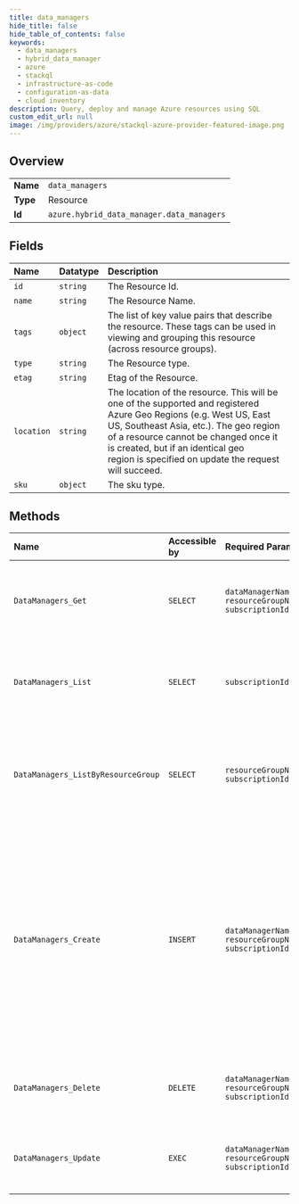 ```yaml
---
title: data_managers
hide_title: false
hide_table_of_contents: false
keywords:
  - data_managers
  - hybrid_data_manager
  - azure    
  - stackql
  - infrastructure-as-code
  - configuration-as-data
  - cloud inventory
description: Query, deploy and manage Azure resources using SQL
custom_edit_url: null
image: /img/providers/azure/stackql-azure-provider-featured-image.png
---
```

  
    

## Overview
<table><tbody>
<tr><td><b>Name</b></td><td><code>data_managers</code></td></tr>
<tr><td><b>Type</b></td><td>Resource</td></tr>
<tr><td><b>Id</b></td><td><code>azure.hybrid_data_manager.data_managers</code></td></tr>
</tbody></table>

## Fields
| Name | Datatype | Description |
|:-----|:---------|:------------|
| `id` | `string` | The Resource Id. |
| `name` | `string` | The Resource Name. |
| `tags` | `object` | The list of key value pairs that describe the resource. These tags can be used in viewing and grouping this resource<br />(across resource groups). |
| `type` | `string` | The Resource type. |
| `etag` | `string` | Etag of the Resource. |
| `location` | `string` | The location of the resource. This will be one of the supported and registered Azure Geo Regions (e.g. West US, East<br />US, Southeast Asia, etc.). The geo region of a resource cannot be changed once it is created, but if an identical geo<br />region is specified on update the request will succeed. |
| `sku` | `object` | The sku type. |
## Methods
| Name | Accessible by | Required Params | Description |
|:-----|:--------------|:----------------|:------------|
| `DataManagers_Get` | `SELECT` | `dataManagerName, resourceGroupName, subscriptionId` | Gets information about the specified data manager resource. |
| `DataManagers_List` | `SELECT` | `subscriptionId` | Lists all the data manager resources available under the subscription. |
| `DataManagers_ListByResourceGroup` | `SELECT` | `resourceGroupName, subscriptionId` | Lists all the data manager resources available under the given resource group. |
| `DataManagers_Create` | `INSERT` | `dataManagerName, resourceGroupName, subscriptionId` | Creates a new data manager resource with the specified parameters. Existing resources cannot be updated with this API<br />and should instead be updated with the Update data manager resource API. |
| `DataManagers_Delete` | `DELETE` | `dataManagerName, resourceGroupName, subscriptionId` | Deletes a data manager resource in Microsoft Azure. |
| `DataManagers_Update` | `EXEC` | `dataManagerName, resourceGroupName, subscriptionId` | Updates the properties of an existing data manager resource. |
